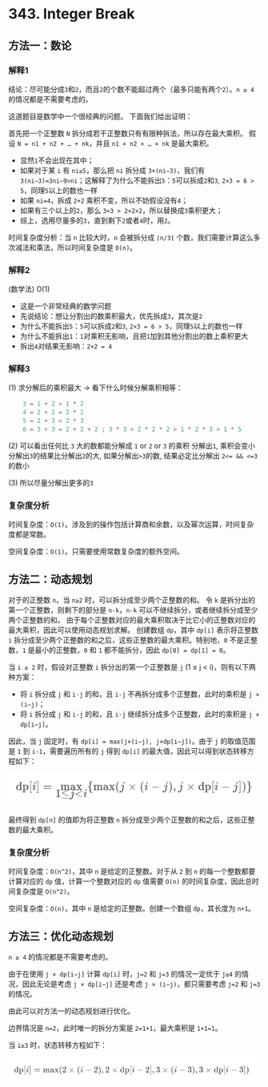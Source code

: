 # 343. Integer Break

## 方法一：数论

### 解释1

结论：尽可能分成`3`和`2`，而且`2`的个数不能超过两个（最多只能有两个`2`）。`n ≥ 4` 的情况都是不需要考虑的。

这道题目是数学中一个很经典的问题。
下面我们给出证明：

首先把一个正整数 `N` 拆分成若干正整数只有有限种拆法，所以存在最大乘积。
假设 `N = n1 + n2 + … + nk`，并且 `n1 × n2 × … × nk` 是最大乘积。

- 显然`1`不会出现在其中；
- 如果对于某 `i` 有 `ni≥5`，那么把 `ni` 拆分成 `3+(ni−3)`，我们有 `3(ni−3)=3ni−9>ni`；这解释了为什么不能拆出`5`：`5`可以拆成`2`和`3`, `2×3 = 6 > 5`，同理`5`以上的数也一样
- 如果 `ni=4`，拆成 `2+2` 乘积不变，所以不妨假设没有`4`；
- 如果有三个以上的`2`，那么 `3×3 > 2×2×2`，所以替换成`3`乘积更大；
- 综上，选用尽量多的`3`，直到剩下`2`或者`4`时，用`2`。

时间复杂度分析：当 `n` 比较大时，`n` 会被拆分成 `⌈n/3⌉` 个数，我们需要计算这么多次减法和乘法，所以时间复杂度是 `O(n)`。

### 解释2

(数学法) O(1)

- 这是一个非常经典的数学问题
- 先说结论：想让分割出的数乘积最大，优先拆成`3`，其次是`2`
- 为什么不能拆出`5`：`5`可以拆成`2`和`3`, `2×3 = 6 > 5`，同理`5`以上的数也一样
- 为什么不能拆出`1`：`1`对乘积无影响，且把`1`加到其他分割出的数上乘积更大
- 拆出`4`对结果无影响：`2×2 = 4`

### 解释3

(1) 求分解后的乘积最大 -> 看下什么时候分解乘积相等：

```cpp
    3 = 1 + 2 > 1 * 2
    4 = 2 + 2 = 2 * 2
    5 = 2 + 3 < 2 * 3
    6 = 3 + 3 = 2 + 2 + 2 ; 3 * 3 > 2 * 2 * 2 > 1 * 2 * 3 > 1 * 5
```

(2) 可以看出任何比 `3` 大的数都能分解成 `1` or `2` or `3` 的乘积
    分解出`1`, 乘积会变小
    分解出`3`的结果比分解出`2`的大, 如果分解出`>3`的数, 结果必定比分解出 `2<= && <=3` 的数小

(3) 所以尽量分解出更多的`3`

### 复杂度分析

时间复杂度：`O(1)`。涉及到的操作包括计算商和余数，以及幂次运算，时间复杂度都是常数。

空间复杂度：`O(1)`。只需要使用常数复杂度的额外空间。

## 方法二：动态规划

对于的正整数 `n`，当 `n≥2` 时，可以拆分成至少两个正整数的和。
令 `k` 是拆分出的第一个正整数，则剩下的部分是 `n-k`，`n-k` 可以不继续拆分，或者继续拆分成至少两个正整数的和。
由于每个正整数对应的最大乘积取决于比它小的正整数对应的最大乘积，因此可以使用动态规划求解。
创建数组 `dp`，其中 `dp[i]` 表示将正整数 `i` 拆分成至少两个正整数的和之后，这些正整数的最大乘积。特别地，`0` 不是正整数，`1` 是最小的正整数，`0` 和 `1` 都不能拆分，因此 `dp[0] = dp[1] = 0`。

当 `i ≥ 2` 时，假设对正整数 `i` 拆分出的第一个正整数是 `j` (1 ≤ j < i)，则有以下两种方案：

- 将 `i` 拆分成 `j` 和 `i-j` 的和，且 `i-j` 不再拆分成多个正整数，此时的乘积是 `j × (i−j)`；
- 将 `i` 拆分成 `j` 和 `i-j` 的和，且 `i-j` 继续拆分成多个正整数，此时的乘积是 `j × dp[i−j]`。

因此，当 `j` 固定时，有 `dp[i] = max(j×(i−j), j×dp[i−j])`。由于 `j` 的取值范围是 `1` 到 `i-1`，需要遍历所有的 `j` 得到 `dp[i]` 的最大值，因此可以得到状态转移方程如下：

![状态转移方程](https://raw.githubusercontent.com/KimmiGYH/LeetCode_Notes_Public/master/Section05_Solutions/0343_Integer%20Break_%E6%95%B4%E6%95%B0%E6%8B%86%E5%88%86/%E7%8A%B6%E6%80%81%E8%BD%AC%E7%A7%BB%E6%96%B9%E7%A8%8B.png)

最终得到 `dp[n]` 的值即为将正整数 `n` 拆分成至少两个正整数的和之后，这些正整数的最大乘积。

### 复杂度分析

时间复杂度：`O(n^2)`，其中 `n` 是给定的正整数。对于从 `2` 到 `n` 的每一个整数都要计算对应的 `dp` 值，计算一个整数对应的 `dp` 值需要 `O(n)` 的时间复杂度，因此总时间复杂度是 `O(n^2)`。

空间复杂度：`O(n)`，其中 `n` 是给定的正整数。创建一个数组 `dp`，其长度为 `n+1`。

## 方法三：优化动态规划

`n ≥ 4` 的情况都是不需要考虑的。

由于在使用 `j × dp[i−j]` 计算 `dp[i]` 时，`j=2` 和 `j=3` 的情况一定优于 `j≥4` 的情况，因此无论是考虑 `j × dp[i−j]` 还是考虑 `j × (i−j)`，都只需要考虑 `j=2` 和 `j=3` 的情况。

由此可以对方法一的动态规划进行优化。

边界情况是 `n=2`，此时唯一的拆分方案是 `2=1+1`，最大乘积是 `1×1=1`。

当 `i≥3` 时，状态转移方程如下：

![优化的状态转移方程](https://raw.githubusercontent.com/KimmiGYH/LeetCode_Notes_Public/master/Section05_Solutions/0343_Integer%20Break_%E6%95%B4%E6%95%B0%E6%8B%86%E5%88%86/%E4%BC%98%E5%8C%96%E7%9A%84%E7%8A%B6%E6%80%81%E8%BD%AC%E7%A7%BB%E6%96%B9%E7%A8%8B.png)
